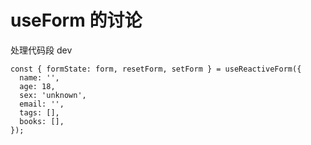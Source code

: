 # useForm 的讨论
处理代码段 dev
```JS
const { formState: form, resetForm, setForm } = useReactiveForm({
  name: '',
  age: 18,
  sex: 'unknown',
  email: '',
  tags: [],
  books: [],
});
```